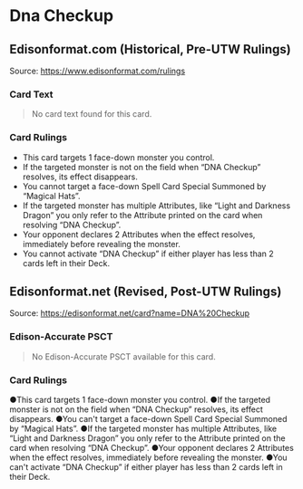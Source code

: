 # Dna Checkup

## Edisonformat.com (Historical, Pre-UTW Rulings)

Source: https://www.edisonformat.com/rulings

### Card Text

> No card text found for this card.

### Card Rulings

*   This card targets 1 face-down monster you control.
*   If the targeted monster is not on the field when “DNA Checkup” resolves, its effect disappears.
*   You cannot target a face-down Spell Card Special Summoned by “Magical Hats”.
*   If the targeted monster has multiple Attributes, like “Light and Darkness Dragon” you only refer to the Attribute printed on the card when resolving “DNA Checkup”.
*   Your opponent declares 2 Attributes when the effect resolves, immediately before revealing the monster.
*   You cannot activate “DNA Checkup” if either player has less than 2 cards left in their Deck.

## Edisonformat.net (Revised, Post-UTW Rulings)

Source: https://edisonformat.net/card?name=DNA%20Checkup

### Edison-Accurate PSCT

> No Edison-Accurate PSCT available for this card.

### Card Rulings

●This card targets 1 face-down monster you control.
●If the targeted monster is not on the field when “DNA Checkup” resolves, its effect disappears.
●You can't target a face-down Spell Card Special Summoned by “Magical Hats”.
●If the targeted monster has multiple Attributes, like “Light and Darkness Dragon” you only refer to the Attribute printed on the card when resolving “DNA Checkup”.
●Your opponent declares 2 Attributes when the effect resolves, immediately before revealing the monster.
●You can't activate “DNA Checkup” if either player has less than 2 cards left in their Deck.
            